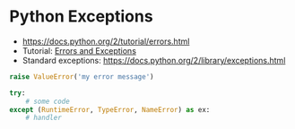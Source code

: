 # Python Exceptions

* <https://docs.python.org/2/tutorial/errors.html>
* Tutorial: [Errors and Exceptions](https://docs.python.org/3/tutorial/errors.html)
* Standard exceptions: <https://docs.python.org/2/library/exceptions.html>

```python
raise ValueError('my error message')
```

```python
try:
    # some code
except (RuntimeError, TypeError, NameError) as ex:
    # handler
```
